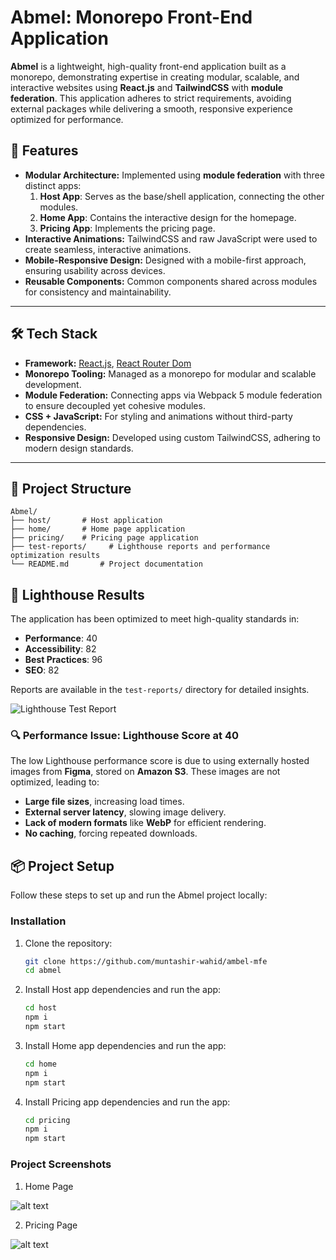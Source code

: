 # Abmel: Monorepo Front-End Application

**Abmel** is a lightweight, high-quality front-end application built as a monorepo, demonstrating expertise in creating modular, scalable, and interactive websites using **React.js** and **TailwindCSS** with **module federation**. This application adheres to strict requirements, avoiding external packages while delivering a smooth, responsive experience optimized for performance.

## 🌟 Features

- **Modular Architecture:** Implemented using **module federation** with three distinct apps:
  1. **Host App**: Serves as the base/shell application, connecting the other modules.
  2. **Home App**: Contains the interactive design for the homepage.
  3. **Pricing App**: Implements the pricing page.
- **Interactive Animations:** TailwindCSS and raw JavaScript were used to create seamless, interactive animations.
- **Mobile-Responsive Design:** Designed with a mobile-first approach, ensuring usability across devices.
- **Reusable Components:** Common components shared across modules for consistency and maintainability.

---

## 🛠️ Tech Stack

- **Framework:** [React.js](https://reactjs.org/), [React Router Dom](https://reactrouter.com/)
- **Monorepo Tooling:** Managed as a monorepo for modular and scalable development.
- **Module Federation:** Connecting apps via Webpack 5 module federation to ensure decoupled yet cohesive modules.
- **CSS + JavaScript:** For styling and animations without third-party dependencies.
- **Responsive Design:** Developed using custom TailwindCSS, adhering to modern design standards.

---

## 📂 Project Structure

```plaintext
Abmel/
├── host/       # Host application
├── home/       # Home page application
├── pricing/    # Pricing page application
├── test-reports/     # Lighthouse reports and performance optimization results
└── README.md       # Project documentation
```

## 🧪 Lighthouse Results

The application has been optimized to meet high-quality standards in:

- **Performance**: 40
- **Accessibility**: 82
- **Best Practices**: 96
- **SEO**: 82

Reports are available in the `test-reports/` directory for detailed insights.

![Lighthouse Test Report](/test-reports/lighthouse-test-report.png)

### 🔍 Performance Issue: Lighthouse Score at 40

The low Lighthouse performance score is due to using externally hosted images from **Figma**, stored on **Amazon S3**. These images are not optimized, leading to:

- **Large file sizes**, increasing load times.
- **External server latency**, slowing image delivery.
- **Lack of modern formats** like **WebP** for efficient rendering.
- **No caching**, forcing repeated downloads.

## 📦 Project Setup

Follow these steps to set up and run the Abmel project locally:

### Installation

1. Clone the repository:

   ```bash
   git clone https://github.com/muntashir-wahid/ambel-mfe
   cd abmel
   ```

2. Install Host app dependencies and run the app:

   ```bash
   cd host
   npm i
   npm start
   ```

3. Install Home app dependencies and run the app:

   ```bash
   cd home
   npm i
   npm start
   ```

4. Install Pricing app dependencies and run the app:
   ```bash
   cd pricing
   npm i
   npm start
   ```

### Project Screenshots

1. Home Page

![alt text](/test-reports/home-page-screenshot.png)

2. Pricing Page

![alt text](/test-reports/pricing-page-screenshot.png)
